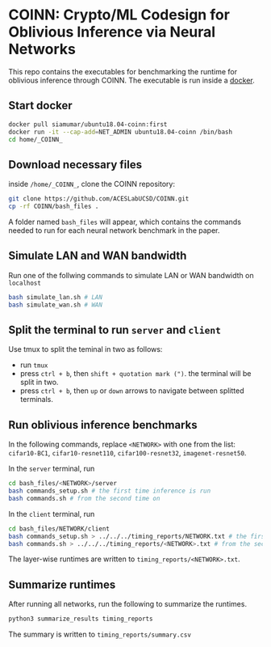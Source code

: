 
# COINN: Crypto/ML Codesign for Oblivious Inference via Neural Networks
This repo contains the executables for benchmarking the runtime for oblivious inference through COINN. The executable is run inside a [docker](https://www.docker.com/).

## Start docker
```bash
docker pull siamumar/ubuntu18.04-coinn:first
docker run -it --cap-add=NET_ADMIN ubuntu18.04-coinn /bin/bash
cd home/_COINN_
```

## Download necessary files
inside ``/home/_COINN_``, clone the COINN repository:
```bash
git clone https://github.com/ACESLabUCSD/COINN.git
cp -rf COINN/bash_files .
```
A folder named ``bash_files`` will appear, which contains the commands needed to run for each neural network benchmark in the paper.

## Simulate LAN and WAN bandwidth
Run one of the follwing commands to simulate LAN or WAN bandwidth on `localhost`
```bash
bash simulate_lan.sh # LAN
bash simulate_wan.sh # WAN
```




## Split the terminal to run `server` and `client`
Use tmux to split the teminal in two as follows:
- run `tmux`
- press `ctrl + b`, then `shift + quotation mark (")`. the terminal will be split in two.
- press `ctrl + b`, then `up` or `down` arrows to navigate between splitted terminals.


## Run oblivious inference benchmarks
In the following commands, replace `<NETWORK>` with one from the list: `cifar10-BC1`, `cifar10-resnet110`, `cifar100-resnet32`, `imagenet-resnet50`.

In the `server` terminal, run 

```bash
cd bash_files/<NETWORK>/server
bash commands_setup.sh # the first time inference is run
bash commands.sh # from the second time on
```

In the `client` terminal, run 

```bash
cd bash_files/NETWORK/client
bash commands_setup.sh > ../../../timing_reports/NETWORK.txt # the first time inference is run
bash commands.sh > ../../../timing_reports/<NETWORK>.txt # from the second time on
```

The layer-wise runtimes are written to `timing_reports/<NETWORK>.txt`.

## Summarize runtimes
After running all networks, run the following to summarize the runtimes.

```bash
python3 summarize_results timing_reports
```
The summary is written to ```timing_reports/summary.csv```
